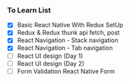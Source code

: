 ### To Learn List

- [x] Basic React Native With Redux SetUp
- [x] Redux & Redux thunk api fetch, post
- [x] React Navigation - Stack navigation
- [x] React Navigation - Tab navigation
- [ ] React UI design (Day 1)
- [ ] React UI design (Day 2)
- [ ] Form Validation React Native Form
